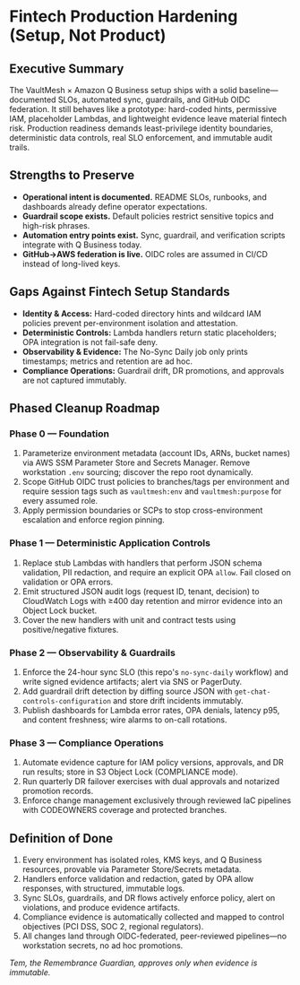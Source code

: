# Fintech Production Hardening (Setup, Not Product)

## Executive Summary
The VaultMesh × Amazon Q Business setup ships with a solid baseline—documented SLOs, automated sync, guardrails, and GitHub OIDC federation. It still behaves like a prototype: hard-coded hints, permissive IAM, placeholder Lambdas, and lightweight evidence leave material fintech risk. Production readiness demands least-privilege identity boundaries, deterministic data controls, real SLO enforcement, and immutable audit trails.

## Strengths to Preserve
- **Operational intent is documented.** README SLOs, runbooks, and dashboards already define operator expectations.
- **Guardrail scope exists.** Default policies restrict sensitive topics and high-risk phrases.
- **Automation entry points exist.** Sync, guardrail, and verification scripts integrate with Q Business today.
- **GitHub→AWS federation is live.** OIDC roles are assumed in CI/CD instead of long-lived keys.

## Gaps Against Fintech Setup Standards
- **Identity & Access:** Hard-coded directory hints and wildcard IAM policies prevent per-environment isolation and attestation.
- **Deterministic Controls:** Lambda handlers return static placeholders; OPA integration is not fail-safe deny.
- **Observability & Evidence:** The No-Sync Daily job only prints timestamps; metrics and retention are ad hoc.
- **Compliance Operations:** Guardrail drift, DR promotions, and approvals are not captured immutably.

## Phased Cleanup Roadmap
### Phase 0 — Foundation
1. Parameterize environment metadata (account IDs, ARNs, bucket names) via AWS SSM Parameter Store and Secrets Manager. Remove workstation `.env` sourcing; discover the repo root dynamically.
2. Scope GitHub OIDC trust policies to branches/tags per environment and require session tags such as `vaultmesh:env` and `vaultmesh:purpose` for every assumed role.
3. Apply permission boundaries or SCPs to stop cross-environment escalation and enforce region pinning.

### Phase 1 — Deterministic Application Controls
1. Replace stub Lambdas with handlers that perform JSON schema validation, PII redaction, and require an explicit OPA `allow`. Fail closed on validation or OPA errors.
2. Emit structured JSON audit logs (request ID, tenant, decision) to CloudWatch Logs with ≥400 day retention and mirror evidence into an Object Lock bucket.
3. Cover the new handlers with unit and contract tests using positive/negative fixtures.

### Phase 2 — Observability & Guardrails
1. Enforce the 24-hour sync SLO (this repo's `no-sync-daily` workflow) and write signed evidence artifacts; alert via SNS or PagerDuty.
2. Add guardrail drift detection by diffing source JSON with `get-chat-controls-configuration` and store drift incidents immutably.
3. Publish dashboards for Lambda error rates, OPA denials, latency p95, and content freshness; wire alarms to on-call rotations.

### Phase 3 — Compliance Operations
1. Automate evidence capture for IAM policy versions, approvals, and DR run results; store in S3 Object Lock (COMPLIANCE mode).
2. Run quarterly DR failover exercises with dual approvals and notarized promotion records.
3. Enforce change management exclusively through reviewed IaC pipelines with CODEOWNERS coverage and protected branches.

## Definition of Done
1. Every environment has isolated roles, KMS keys, and Q Business resources, provable via Parameter Store/Secrets metadata.
2. Handlers enforce validation and redaction, gated by OPA allow responses, with structured, immutable logs.
3. Sync SLOs, guardrails, and DR flows actively enforce policy, alert on violations, and produce evidence artifacts.
4. Compliance evidence is automatically collected and mapped to control objectives (PCI DSS, SOC 2, regional regulators).
5. All changes land through OIDC-federated, peer-reviewed pipelines—no workstation secrets, no ad hoc promotions.

*Tem, the Remembrance Guardian, approves only when evidence is immutable.*

